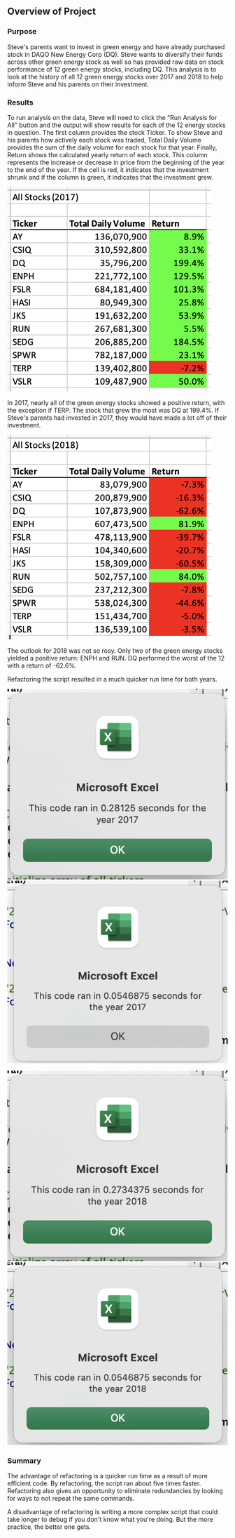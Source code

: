 ## Overview of Project

### Purpose
Steve's parents want to invest in green energy and have already purchased stock in DAQO New Energy Corp (DQ). Steve wants to diversify their funds across other green energy stock as well so has provided raw data on stock performance of 12 green energy stocks, including DQ. This analysis is to look at the history of all 12 green energy stocks over 2017 and 2018 to help inform Steve and his parents on their investment.

### Results
To run analysis on the data, Steve will need to click the "Run Analysis for All" button and the output will show results for each of the 12 energy stocks in question. The first column provides the stock Ticker. To show Steve and his parents how actively each stock was traded, Total Daily Volume provides the sum of the daily volume for each stock for that year. Finally, Return shows the calculated yearly return of each stock. This column represents the increase or decrease in price from the beginning of the year to the end of the year. If the cell is red, it indicates that the investment shrunk and if the column is green, it indicates that the investment grew.

![All Stocks 2017](/Resources/All_Stocks_2017.png)

In 2017, nearly all of the green energy stocks showed a positive return, with the exception if TERP. The stock that grew the most was DQ at 199.4%. If Steve's parents had invested in 2017, they would have made a lot off of their investment.

![All Stocks 2018](/Resources/All_Stocks_2018.png)

The outlook for 2018 was not so rosy. Only two of the green energy stocks yielded a positive return: ENPH and RUN. DQ performed the worst of the 12 with a return of -62.6%.

Refactoring the script resulted in a much quicker run time for both years.

![Original Script 2017 Run Time](/Resources/Module_No_Refactor_2017.png)
![Refactored Script 2017 Run Time](/Resources/VBA_Challenge_2017.png)


![Original Script 2018 Run Time](/Resources/Module_No_Refactor_2018.png)
![Refactored Script 2018 Run Time](/Resources/VBA_Challenge_2018.png)

### Summary

The advantage of refactoring is a quicker run time as a result of more efficient code. By refactoring, the script ran about five times faster. Refactoring also gives an opportunity to eliminate redundancies by looking for ways to not repeat the same commands. 

A disadvantage of refactoring is writing a more complex script that could take longer to debug if you don't know what you're doing. But the more practice, the better one gets.